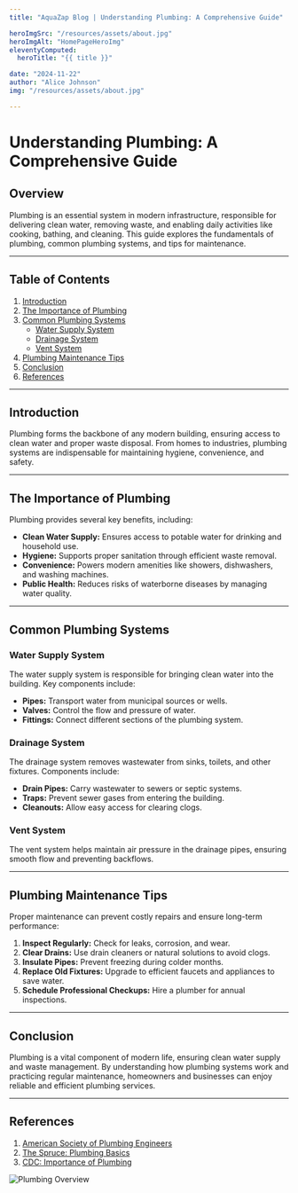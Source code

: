 ```yaml
---
title: "AquaZap Blog | Understanding Plumbing: A Comprehensive Guide"

heroImgSrc: "/resources/assets/about.jpg"
heroImgAlt: "HomePageHeroImg"
eleventyComputed:
  heroTitle: "{{ title }}"

date: "2024-11-22"
author: "Alice Johnson"
img: "/resources/assets/about.jpg"

---
```


# Understanding Plumbing: A Comprehensive Guide

## Overview
Plumbing is an essential system in modern infrastructure, responsible for delivering clean water, removing waste, and enabling daily activities like cooking, bathing, and cleaning. This guide explores the fundamentals of plumbing, common plumbing systems, and tips for maintenance.

---

## Table of Contents
1. [Introduction](#introduction)
2. [The Importance of Plumbing](#the-importance-of-plumbing)
3. [Common Plumbing Systems](#common-plumbing-systems)
   - [Water Supply System](#water-supply-system)
   - [Drainage System](#drainage-system)
   - [Vent System](#vent-system)
4. [Plumbing Maintenance Tips](#plumbing-maintenance-tips)
5. [Conclusion](#conclusion)
6. [References](#references)

---

## Introduction
Plumbing forms the backbone of any modern building, ensuring access to clean water and proper waste disposal. From homes to industries, plumbing systems are indispensable for maintaining hygiene, convenience, and safety.

---

## The Importance of Plumbing
Plumbing provides several key benefits, including:
- **Clean Water Supply:** Ensures access to potable water for drinking and household use.
- **Hygiene:** Supports proper sanitation through efficient waste removal.
- **Convenience:** Powers modern amenities like showers, dishwashers, and washing machines.
- **Public Health:** Reduces risks of waterborne diseases by managing water quality.

---

## Common Plumbing Systems

### Water Supply System
The water supply system is responsible for bringing clean water into the building. Key components include:
- **Pipes:** Transport water from municipal sources or wells.
- **Valves:** Control the flow and pressure of water.
- **Fittings:** Connect different sections of the plumbing system.

### Drainage System
The drainage system removes wastewater from sinks, toilets, and other fixtures. Components include:
- **Drain Pipes:** Carry wastewater to sewers or septic systems.
- **Traps:** Prevent sewer gases from entering the building.
- **Cleanouts:** Allow easy access for clearing clogs.

### Vent System
The vent system helps maintain air pressure in the drainage pipes, ensuring smooth flow and preventing backflows.

---

## Plumbing Maintenance Tips
Proper maintenance can prevent costly repairs and ensure long-term performance:
1. **Inspect Regularly:** Check for leaks, corrosion, and wear.
2. **Clear Drains:** Use drain cleaners or natural solutions to avoid clogs.
3. **Insulate Pipes:** Prevent freezing during colder months.
4. **Replace Old Fixtures:** Upgrade to efficient faucets and appliances to save water.
5. **Schedule Professional Checkups:** Hire a plumber for annual inspections.

---

## Conclusion
Plumbing is a vital component of modern life, ensuring clean water supply and waste management. By understanding how plumbing systems work and practicing regular maintenance, homeowners and businesses can enjoy reliable and efficient plumbing services.

---

## References
1. [American Society of Plumbing Engineers](https://www.aspe.org)
2. [The Spruce: Plumbing Basics](https://www.thespruce.com/plumbing-basics-4171825)
3. [CDC: Importance of Plumbing](https://www.cdc.gov/healthywater/plumbing/index.html)



![Plumbing Overview](/assets/blog/blog1.jpg)


